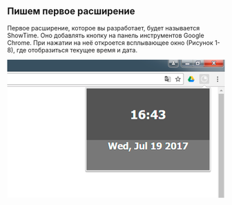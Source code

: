 ## Пишем первое расширение

Первое расширение, которое вы разработает, будет называется ShowTime. Оно добавлять кнопку на панель инструментов Google Chrome. При нажатии на неё откроется всплывающее окно \(Рисунок 1-8\), где отобразиться текущее время и дата.

![](/assets/figure-1-8.png)

